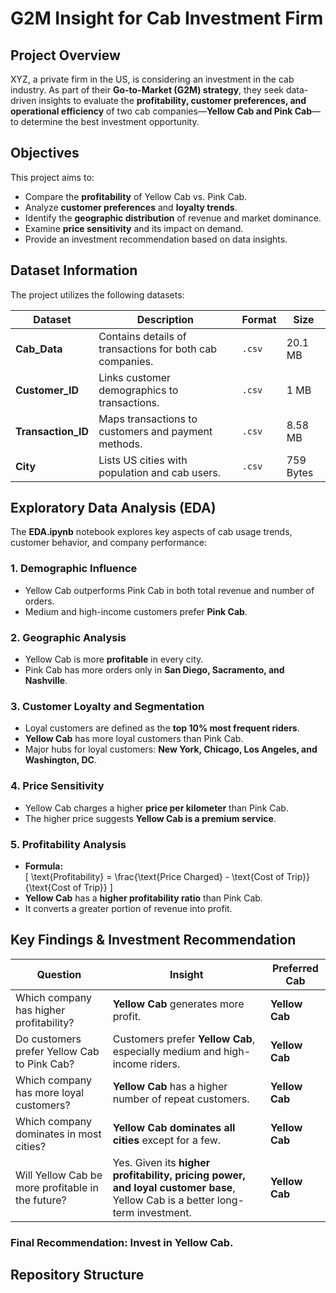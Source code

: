 # G2M Insight for Cab Investment Firm

## Project Overview
XYZ, a private firm in the US, is considering an investment in the cab industry. As part of their **Go-to-Market (G2M) strategy**, they seek data-driven insights to evaluate the **profitability, customer preferences, and operational efficiency** of two cab companies—**Yellow Cab and Pink Cab**—to determine the best investment opportunity.

## Objectives
This project aims to:
- Compare the **profitability** of Yellow Cab vs. Pink Cab.
- Analyze **customer preferences** and **loyalty trends**.
- Identify the **geographic distribution** of revenue and market dominance.
- Examine **price sensitivity** and its impact on demand.
- Provide an investment recommendation based on data insights.

## Dataset Information
The project utilizes the following datasets:

| **Dataset**      | **Description**                                   | **Format** | **Size**  |
|-----------------|---------------------------------------------------|-----------|----------|
| **Cab_Data**    | Contains details of transactions for both cab companies. | `.csv`     | 20.1 MB  |
| **Customer_ID** | Links customer demographics to transactions.     | `.csv`     | 1 MB     |
| **Transaction_ID** | Maps transactions to customers and payment methods. | `.csv`     | 8.58 MB  |
| **City**        | Lists US cities with population and cab users.    | `.csv`     | 759 Bytes |

## Exploratory Data Analysis (EDA)
The **EDA.ipynb** notebook explores key aspects of cab usage trends, customer behavior, and company performance:

### 1. **Demographic Influence**
- Yellow Cab outperforms Pink Cab in both total revenue and number of orders.
- Medium and high-income customers prefer **Pink Cab**.

### 2. **Geographic Analysis**
- Yellow Cab is more **profitable** in every city.
- Pink Cab has more orders only in **San Diego, Sacramento, and Nashville**.

### 3. **Customer Loyalty and Segmentation**
- Loyal customers are defined as the **top 10% most frequent riders**.
- **Yellow Cab** has more loyal customers than Pink Cab.
- Major hubs for loyal customers: **New York, Chicago, Los Angeles, and Washington, DC**.

### 4. **Price Sensitivity**
- Yellow Cab charges a higher **price per kilometer** than Pink Cab.
- The higher price suggests **Yellow Cab is a premium service**.

### 5. **Profitability Analysis**
- **Formula:**  
  \[
  \text{Profitability} = \frac{\text{Price Charged} - \text{Cost of Trip}}{\text{Cost of Trip}}
  \]
- **Yellow Cab** has a **higher profitability ratio** than Pink Cab.
- It converts a greater portion of revenue into profit.

## Key Findings & Investment Recommendation
| **Question**                                    | **Insight**                                      | **Preferred Cab** |
|------------------------------------------------|-------------------------------------------------|-----------------|
| Which company has higher profitability?       | **Yellow Cab** generates more profit.          | **Yellow Cab** |
| Do customers prefer Yellow Cab to Pink Cab?   | Customers prefer **Yellow Cab**, especially medium and high-income riders. | **Yellow Cab** |
| Which company has more loyal customers?       | **Yellow Cab** has a higher number of repeat customers. | **Yellow Cab** |
| Which company dominates in most cities?       | **Yellow Cab dominates all cities** except for a few. | **Yellow Cab** |
| Will Yellow Cab be more profitable in the future? | Yes. Given its **higher profitability, pricing power, and loyal customer base**, Yellow Cab is a better long-term investment. | **Yellow Cab** |

### **Final Recommendation: Invest in Yellow Cab.**

## Repository Structure
